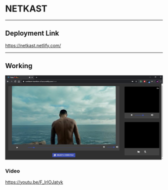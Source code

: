 # NETKAST

---

## Deployment Link

https://netkast.netlify.com/

---

## Working

[![IMAGE](https://github.com/AvinashDhillor/stream_together/blob/master/screenshots/1.jpg?raw=true)](https://youtu.be/F_lrIOJatyk)

### Video

https://youtu.be/F_lrIOJatyk

